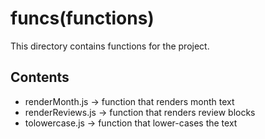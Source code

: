 <h1>funcs(functions)</h1>
This directory contains functions for the project.

<h2>Contents</h2>
<ul>
    <li>renderMonth.js -> function that renders month text</li>
    <li>renderReviews.js -> function that renders review blocks</li>
    <li>tolowercase.js -> function that lower-cases the text</li>
</ul>
